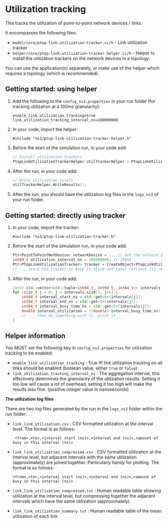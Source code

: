 # Utilization tracking

This tracks the utilization of point-to-point network devices / links.

It encompasses the following files:

* `model/core/ptop-link-utilization-tracker.cc/h` - 
  Link utilization tracker
* `helper/core/ptop-link-utilization-tracker-helper.cc/h` - 
  Helper to install the utilization trackers on the network devices in a topology.

You can use the application(s) separately, or make use of the helper 
which requires a topology (which is recommended).


## Getting started: using helper

1. Add the following to the `config_ns3.properties` in your run folder (for tracking utilization at a 100ms granularity):

   ```
   enable_link_utilization_tracking=true
   link_utilization_tracking_interval_ns=100000000
   ```

2. In your code, import the helper:

   ```
   #include "ns3/ptop-link-utilization-tracker-helper.h"
   ```
   
3. Before the start of the simulation run, in your code add:

   ```c++
   // Install utilization trackers
   PtopLinkUtilizationTrackerHelper utilTrackerHelper = PtopLinkUtilizationTrackerHelper(basicSimulation, topology);
   ```

4. After the run, in your code add:

   ```c++
   // Write utilization result
   utilTrackerHelper.WriteResults();
   ```
   
5. After the run, you should have the utilization log files in the `logs_ns3` of your run folder.


## Getting started: directly using tracker

1. In your code, import the tracker:

   ```
   #include "ns3/ptop-link-utilization-tracker.h"
   ```
   
2. Before the start of the simulation run, in your code add:

   ```c++
   Ptr<PointToPointNetDevice> networkDevice = ... // Get the network device from somewhere
   int64_t utilization_interval_ns = 100000000; // 100ms
   Ptr<PtopLinkUtilizationTracker> tracker = CreateObject<PtopLinkUtilizationTracker>(networkDevice, utilization_interval_ns);
   // ... store the tracker to keep it alive and later retrieve its results
   ```

3. After the run, in your code add:

   ```c++
   const std::vector<std::tuple<int64_t, int64_t, int64_t>> intervals = tracker->FinalizeUtilization();
   for (size_t j = 0; j < intervals.size(); j++) {
       int64_t interval_start_ns = std::get<0>(intervals[j]);
       int64_t interval_end_ns = std::get<1>(intervals[j]);
       int64_t interval_busy_time_ns = std::get<2>(intervals[j]);
       double interval_utilization = ((double) interval_busy_time_ns) / (double) (interval_end_ns - interval_start_ns);
       // ... then do something with it, print it
   }
   ```


## Helper information

You MUST set the following key in `config_ns3.properties` for utilization tracking to be enabled:

* `enable_link_utilization_tracking` : True iff link utilization tracking on all links should be enabled (boolean value, either `true` or `false`)
* `link_utilization_tracking_interval_ns` : The aggregation interval, this effectively determines the granularity of the utilization results. Setting it too low will cause a lot of overhead, setting it too high will make the results less fine. (positive integer value in nanoseconds)


**The utilization log files**

There are two log files generated by the run in the `logs_ns3` folder within the run folder:

* `link_link_utilization.csv` : CSV formatted utilization at the interval level. The format is as follows:

  ```
   <from>,<to>,<interval start (ns)>,<interval end (ns)>,<amount of busy in this interval (ns)>
  ```

* `link_link_utilization_compressed.csv` : CSV formatted utilization at the interval level, but adjacent intervals with the same utilization (approximately) are joined together. Particularly handy for plotting. The format is as follows:

   ```
   <from>,<to>,<interval start (ns)>,<interval end (ns)>,<amount of busy in this interval (ns)>
   ```

* `link_link_utilization_compressed.txt` : Human readable table showing utilization at the interval level, but compressing together the adjacent intervals which have the same utilization (approximately).

* `link_link_utilization_summary.txt` : Human readable table of the mean utilization of each link
